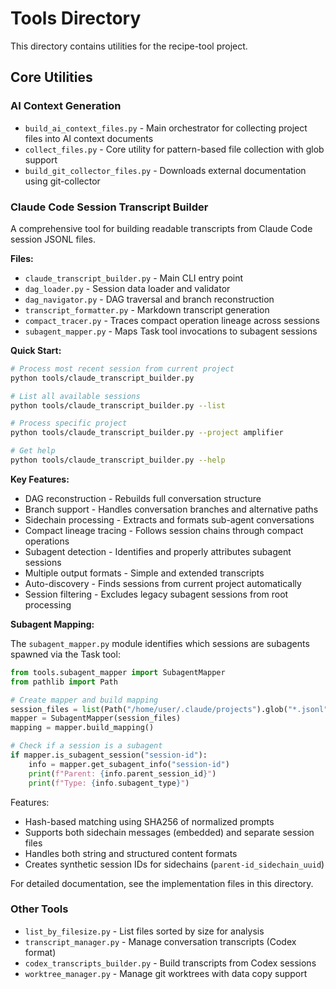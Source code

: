 # Tools Directory

This directory contains utilities for the recipe-tool project.

## Core Utilities

### AI Context Generation

- `build_ai_context_files.py` - Main orchestrator for collecting project files into AI context documents
- `collect_files.py` - Core utility for pattern-based file collection with glob support
- `build_git_collector_files.py` - Downloads external documentation using git-collector

### Claude Code Session Transcript Builder

A comprehensive tool for building readable transcripts from Claude Code session JSONL files.

**Files:**
- `claude_transcript_builder.py` - Main CLI entry point
- `dag_loader.py` - Session data loader and validator
- `dag_navigator.py` - DAG traversal and branch reconstruction
- `transcript_formatter.py` - Markdown transcript generation
- `compact_tracer.py` - Traces compact operation lineage across sessions
- `subagent_mapper.py` - Maps Task tool invocations to subagent sessions

**Quick Start:**
```bash
# Process most recent session from current project
python tools/claude_transcript_builder.py

# List all available sessions
python tools/claude_transcript_builder.py --list

# Process specific project
python tools/claude_transcript_builder.py --project amplifier

# Get help
python tools/claude_transcript_builder.py --help
```

**Key Features:**
- DAG reconstruction - Rebuilds full conversation structure
- Branch support - Handles conversation branches and alternative paths
- Sidechain processing - Extracts and formats sub-agent conversations
- Compact lineage tracing - Follows session chains through compact operations
- Subagent detection - Identifies and properly attributes subagent sessions
- Multiple output formats - Simple and extended transcripts
- Auto-discovery - Finds sessions from current project automatically
- Session filtering - Excludes legacy subagent sessions from root processing

**Subagent Mapping:**

The `subagent_mapper.py` module identifies which sessions are subagents spawned via the Task tool:

```python
from tools.subagent_mapper import SubagentMapper
from pathlib import Path

# Create mapper and build mapping
session_files = list(Path("/home/user/.claude/projects").glob("*.jsonl"))
mapper = SubagentMapper(session_files)
mapping = mapper.build_mapping()

# Check if a session is a subagent
if mapper.is_subagent_session("session-id"):
    info = mapper.get_subagent_info("session-id")
    print(f"Parent: {info.parent_session_id}")
    print(f"Type: {info.subagent_type}")
```

Features:
- Hash-based matching using SHA256 of normalized prompts
- Supports both sidechain messages (embedded) and separate session files
- Handles both string and structured content formats
- Creates synthetic session IDs for sidechains (`parent-id_sidechain_uuid`)

For detailed documentation, see the implementation files in this directory.

### Other Tools

- `list_by_filesize.py` - List files sorted by size for analysis
- `transcript_manager.py` - Manage conversation transcripts (Codex format)
- `codex_transcripts_builder.py` - Build transcripts from Codex sessions
- `worktree_manager.py` - Manage git worktrees with data copy support
